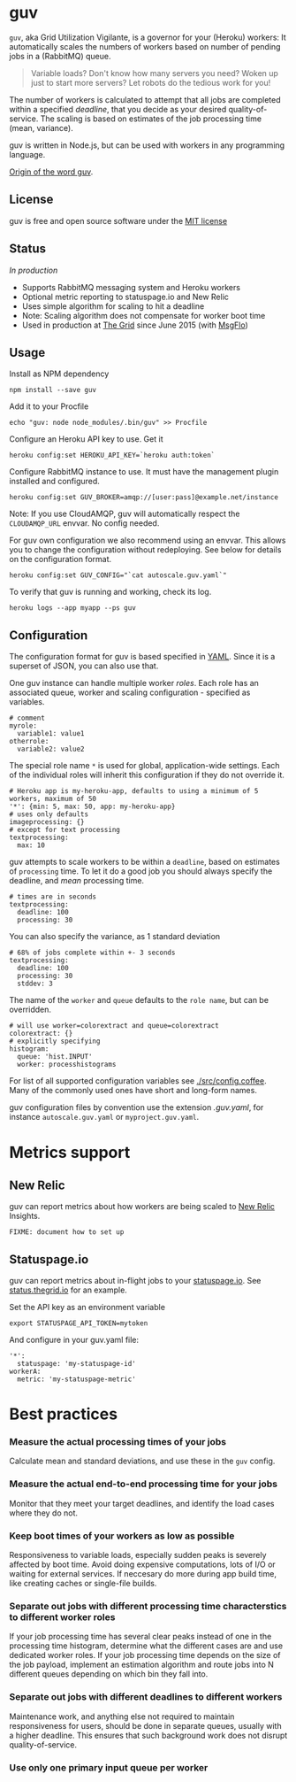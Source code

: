 guv
===

`guv`, aka Grid Utilization Vigilante, is a governor for your (Heroku) workers:
It automatically scales the numbers of workers based on number of pending jobs in a (RabbitMQ) queue.

> Variable loads? Don't know how many servers you need? Woken up just to start more servers?
> Let robots do the tedious work for you!

The number of workers is calculated to attempt that all jobs are completed within a specified *deadline*,
that you decide as your desired quality-of-service.
The scaling is based on estimates of the job processing time (mean, variance).

guv is written in Node.js, but can be used with workers in any programming language.

[Origin of the word guv](http://english.stackexchange.com/questions/14370/what-is-the-origin-of-the-british-guv-is-it-still-used-colloquially).

## License

guv is free and open source software under the [MIT license](./LICENSE.md)

## Status

*In production*

* Supports RabbitMQ messaging system and Heroku workers
* Optional metric reporting to statuspage.io and New Relic
* Uses simple algorithm for scaling to hit a deadline
* Note: Scaling algorithm does not compensate for worker boot time
* Used in production at [The Grid](https://thegrid.io) since June 2015
(with [MsgFlo](https://github.com/msgflo/msgflo))

## Usage

Install as NPM dependency

    npm install --save guv
    
Add it to your Procfile

    echo "guv: node node_modules/.bin/guv" >> Procfile

Configure an Heroku API key to use. Get it 

    heroku config:set HEROKU_API_KEY=`heroku auth:token`

Configure RabbitMQ instance to use. It must have the management plugin installed and configured.

    heroku config:set GUV_BROKER=amqp://[user:pass]@example.net/instance

Note: If you use CloudAMQP, guv will automatically respect the `CLOUDAMQP_URL` envvar. No config needed.

For guv own configuration we also recommend using an envvar.
This allows you to change the configuration without redeploying.
See below for details on the configuration format.

    heroku config:set GUV_CONFIG="`cat autoscale.guv.yaml`"

To verify that guv is running and working, check its log.

    heroku logs --app myapp --ps guv


## Configuration

The configuration format for guv is based specified in [YAML](http://yaml.org/).
Since it is a superset of JSON, you can also use that.

One guv instance can handle multiple worker *roles*.
Each role has an associated queue, worker and scaling configuration - specified as variables.

    # comment
    myrole:
      variable1: value1
    otherrole:
      variable2: value2

The special role name `*` is used for global, application-wide settings.
Each of the individual roles will inherit this configuration if they do not override it.

    # Heroku app is my-heroku-app, defaults to using a minimum of 5 workers, maximum of 50
    '*': {min: 5, max: 50, app: my-heroku-app}
    # uses only defaults
    imageprocessing: {}
    # except for text processing
    textprocessing:
      max: 10

guv attempts to scale workers to be within a `deadline`, based on estimates of `processing` time.
To let it do a good job you should always specify the deadline, and *mean* processing time.

    # times are in seconds
    textprocessing:
      deadline: 100
      processing: 30

You can also specify the variance, as 1 standard deviation

    # 68% of jobs complete within +- 3 seconds
    textprocessing:
      deadline: 100
      processing: 30
      stddev: 3

The name of the `worker` and `queue` defaults to the `role name`, but can be overridden.

    # will use worker=colorextract and queue=colorextract
    colorextract: {}
    # explicitly specifying
    histogram:
      queue: 'hist.INPUT'
      worker: processhistograms

For list of all supported configuration variables see [./src/config.coffee](./src/config.coffee).
Many of the commonly used ones have short and long-form names.

guv configuration files by convention use the extension *.guv.yaml*, for instance `autoscale.guv.yaml` or `myproject.guv.yaml`.

# Metrics support

## New Relic

guv can report metrics about how workers are being scaled to [New Relic](https://newrelic.com/) Insights.

    FIXME: document how to set up

## Statuspage.io

guv can report metrics about in-flight jobs to your [statuspage.io](http://statuspage.io/).
See [status.thegrid.io](http://status.thegrid.io) for an example.

Set the API key as an environment variable

    export STATUSPAGE_API_TOKEN=mytoken

And configure in your guv.yaml file:

    '*':
      statuspage: 'my-statuspage-id'
    workerA:
      metric: 'my-statuspage-metric'


# Best practices

### Measure the actual processing times of your jobs
Calculate mean and standard deviations, and use these in the `guv` config.

### Measure the actual end-to-end processing time for your jobs
Monitor that they meet your target deadlines, and identify the load cases where they do not.

### Keep boot times of your workers as low as possible
Responsiveness to variable loads, especially sudden peaks is severely affected by boot time.
Avoid doing expensive computations, lots of I/O or waiting for external services.
If neccesary do more during app build time, like creating caches or single-file builds.

### Separate out jobs with different processing time characterstics to different worker roles
If your job processing time has several clear peaks instead of one in the processing time histogram,
determine what the different cases are and use dedicated worker roles.
If your job processing time depends on the size of the job payload, implement an estimation
algorithm and route jobs into N different queues depending on which bin they fall into.

### Separate out jobs with different deadlines to different workers
Maintenance work, and anything else not required to maintain responsiveness for users,
should be done in separate queues, usually with a higher deadline.
This ensures that such background work does not disrupt quality-of-service.

### Use only one primary input queue per worker

